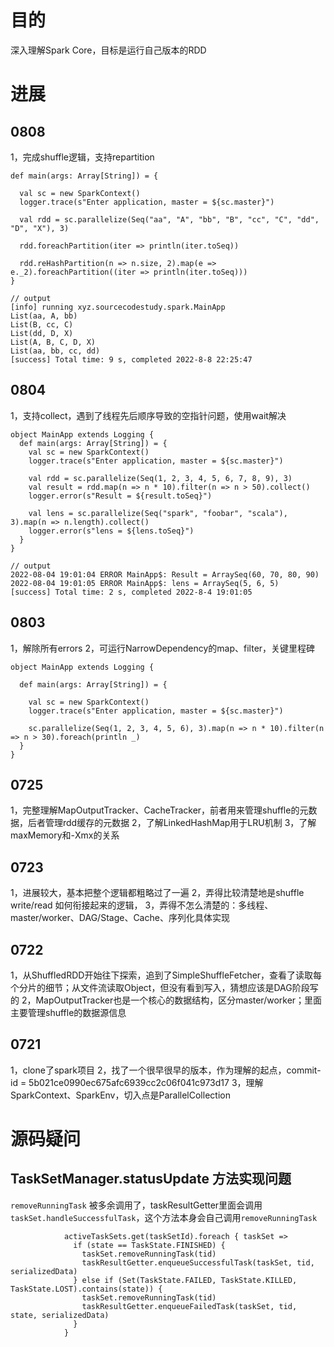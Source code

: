 # 目的
深入理解Spark Core，目标是运行自己版本的RDD

# 进展

## 0808
1，完成shuffle逻辑，支持repartition
```
def main(args: Array[String]) = { 

  val sc = new SparkContext()
  logger.trace(s"Enter application, master = ${sc.master}")

  val rdd = sc.parallelize(Seq("aa", "A", "bb", "B", "cc", "C", "dd", "D", "X"), 3)

  rdd.foreachPartition(iter => println(iter.toSeq))

  rdd.reHashPartition(n => n.size, 2).map(e => e._2).foreachPartition((iter => println(iter.toSeq)))
}

// output
[info] running xyz.sourcecodestudy.spark.MainApp 
List(aa, A, bb)
List(B, cc, C)
List(dd, D, X)
List(A, B, C, D, X)
List(aa, bb, cc, dd)
[success] Total time: 9 s, completed 2022-8-8 22:25:47
```

## 0804
1，支持collect，遇到了线程先后顺序导致的空指针问题，使用wait解决
```
object MainApp extends Logging {
  def main(args: Array[String]) = { 
    val sc = new SparkContext()
    logger.trace(s"Enter application, master = ${sc.master}")

    val rdd = sc.parallelize(Seq(1, 2, 3, 4, 5, 6, 7, 8, 9), 3)
    val result = rdd.map(n => n * 10).filter(n => n > 50).collect()
    logger.error(s"Result = ${result.toSeq}")

    val lens = sc.parallelize(Seq("spark", "foobar", "scala"), 3).map(n => n.length).collect()
    logger.error(s"lens = ${lens.toSeq}")
  }
}

// output
2022-08-04 19:01:04 ERROR MainApp$: Result = ArraySeq(60, 70, 80, 90)
2022-08-04 19:01:05 ERROR MainApp$: lens = ArraySeq(5, 6, 5)
[success] Total time: 2 s, completed 2022-8-4 19:01:05
```

## 0803
1，解除所有errors
2，可运行NarrowDependency的map、filter，关键里程碑
```
object MainApp extends Logging {

  def main(args: Array[String]) = { 

    val sc = new SparkContext()
    logger.trace(s"Enter application, master = ${sc.master}")

    sc.parallelize(Seq(1, 2, 3, 4, 5, 6), 3).map(n => n * 10).filter(n => n > 30).foreach(println _)
  }
}
```

## 0725
1，完整理解MapOutputTracker、CacheTracker，前者用来管理shuffle的元数据，后者管理rdd缓存的元数据
2，了解LinkedHashMap用于LRU机制
3，了解maxMemory和-Xmx的关系

## 0723
1，进展较大，基本把整个逻辑都粗略过了一遍
2，弄得比较清楚地是shuffle write/read 如何衔接起来的逻辑，
3，弄得不怎么清楚的：多线程、master/worker、DAG/Stage、Cache、序列化具体实现


## 0722
1，从ShuffledRDD开始往下探索，追到了SimpleShuffleFetcher，查看了读取每个分片的细节；从文件流读取Object，但没有看到写入，猜想应该是DAG阶段写的
2，MapOutputTracker也是一个核心的数据结构，区分master/worker；里面主要管理shuffle的数据源信息

## 0721
1，clone了spark项目
2，找了一个很早很早的版本，作为理解的起点，commit-id = 5b021ce0990ec675afc6939cc2c06f041c973d17
3，理解SparkContext、SparkEnv，切入点是ParallelCollection

# 源码疑问

## TaskSetManager.statusUpdate 方法实现问题
`removeRunningTask` 被多余调用了，taskResultGetter里面会调用`taskSet.handleSuccessfulTask`，这个方法本身会自己调用`removeRunningTask`
```
            activeTaskSets.get(taskSetId).foreach { taskSet =>
              if (state == TaskState.FINISHED) {
                taskSet.removeRunningTask(tid)
                taskResultGetter.enqueueSuccessfulTask(taskSet, tid, serializedData)
              } else if (Set(TaskState.FAILED, TaskState.KILLED, TaskState.LOST).contains(state)) {
                taskSet.removeRunningTask(tid)
                taskResultGetter.enqueueFailedTask(taskSet, tid, state, serializedData)
              }
            }
```